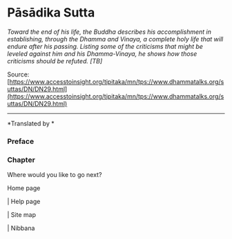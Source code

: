 #  Pāsādika Sutta

*Toward the end of his life, the Buddha describes his accomplishment in establishing, through the Dhamma and Vinaya, a complete holy life that will endure after his passing. Listing some of the criticisms that might be leveled against him and his Dhamma-Vinaya, he shows how those criticisms should be refuted. [TB]*

Source: [https://www.accesstoinsight.org/tipitaka/mn/tps://www.dhammatalks.org/suttas/DN/DN29.html](https://www.accesstoinsight.org/tipitaka/mn/tps://www.dhammatalks.org/suttas/DN/DN29.html)

---

*Translated by *

### Preface

### Chapter

Where would you like to go next?

Home page

| Help page

| Site map

| Nibbana